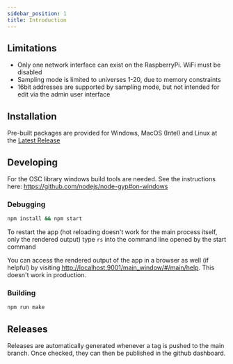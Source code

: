 ```yaml
---
sidebar_position: 1
title: Introduction
---
```



## Limitations

- Only one network interface can exist on the RaspberryPi. WiFi must be disabled
- Sampling mode is limited to universes 1-20, due to memory constraints
- 16bit addresses are supported by sampling mode, but not intended for edit via the admin user interface

## Installation

Pre-built packages are provided for Windows, MacOS (Intel) and Linux at the [Latest Release](https://github.com/Jbithell/ParadisePi/releases/latest)


## Developing

For the OSC library windows build tools are needed. See the instructions here: https://github.com/nodejs/node-gyp#on-windows

### Debugging 

```bash
npm install && npm start
```
To restart the app (hot reloading doesn't work for the main process itself, only the rendered output) type `rs` into the command line opened by the start command

You can access the rendered output of the app in a browser as well (if helpful) by visiting [http://localhost:9001/main_window/#/main/help](http://localhost:9001/main_window/#/main/help). This doesn't work in production. 

### Building

```bash
npm run make
```

## Releases

Releases are automatically generated whenever a tag is pushed to the main branch. Once checked, they can then be published in the github dashboard.
